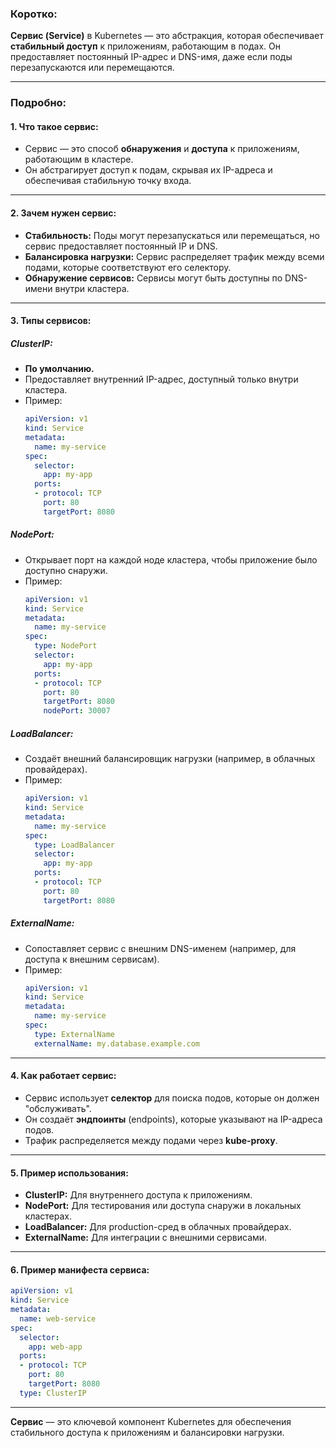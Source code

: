 
### **Коротко:**
**Сервис (Service)** в Kubernetes — это абстракция, которая обеспечивает **стабильный доступ** к приложениям, работающим в подах. Он предоставляет постоянный IP-адрес и DNS-имя, даже если поды перезапускаются или перемещаются.

---

### **Подробно:**

#### **1. Что такое сервис:**
- Сервис — это способ **обнаружения** и **доступа** к приложениям, работающим в кластере.
- Он абстрагирует доступ к подам, скрывая их IP-адреса и обеспечивая стабильную точку входа.

---

#### **2. Зачем нужен сервис:**
- **Стабильность:** Поды могут перезапускаться или перемещаться, но сервис предоставляет постоянный IP и DNS.
- **Балансировка нагрузки:** Сервис распределяет трафик между всеми подами, которые соответствуют его селектору.
- **Обнаружение сервисов:** Сервисы могут быть доступны по DNS-имени внутри кластера.

---

#### **3. Типы сервисов:**

##### **ClusterIP:**
- **По умолчанию.**
- Предоставляет внутренний IP-адрес, доступный только внутри кластера.
- Пример:
  ```yaml
  apiVersion: v1
  kind: Service
  metadata:
    name: my-service
  spec:
    selector:
      app: my-app
    ports:
    - protocol: TCP
      port: 80
      targetPort: 8080
  ```

##### **NodePort:**
- Открывает порт на каждой ноде кластера, чтобы приложение было доступно снаружи.
- Пример:
  ```yaml
  apiVersion: v1
  kind: Service
  metadata:
    name: my-service
  spec:
    type: NodePort
    selector:
      app: my-app
    ports:
    - protocol: TCP
      port: 80
      targetPort: 8080
      nodePort: 30007
  ```

##### **LoadBalancer:**
- Создаёт внешний балансировщик нагрузки (например, в облачных провайдерах).
- Пример:
  ```yaml
  apiVersion: v1
  kind: Service
  metadata:
    name: my-service
  spec:
    type: LoadBalancer
    selector:
      app: my-app
    ports:
    - protocol: TCP
      port: 80
      targetPort: 8080
  ```

##### **ExternalName:**
- Сопоставляет сервис с внешним DNS-именем (например, для доступа к внешним сервисам).
- Пример:
  ```yaml
  apiVersion: v1
  kind: Service
  metadata:
    name: my-service
  spec:
    type: ExternalName
    externalName: my.database.example.com
  ```

---

#### **4. Как работает сервис:**
- Сервис использует **селектор** для поиска подов, которые он должен "обслуживать".
- Он создаёт **эндпоинты** (endpoints), которые указывают на IP-адреса подов.
- Трафик распределяется между подами через **kube-proxy**.

---

#### **5. Пример использования:**
- **ClusterIP:** Для внутреннего доступа к приложениям.
- **NodePort:** Для тестирования или доступа снаружи в локальных кластерах.
- **LoadBalancer:** Для production-сред в облачных провайдерах.
- **ExternalName:** Для интеграции с внешними сервисами.

---

#### **6. Пример манифеста сервиса:**
```yaml
apiVersion: v1
kind: Service
metadata:
  name: web-service
spec:
  selector:
    app: web-app
  ports:
  - protocol: TCP
    port: 80
    targetPort: 8080
  type: ClusterIP
```

---

**Сервис** — это ключевой компонент Kubernetes для обеспечения стабильного доступа к приложениям и балансировки нагрузки.